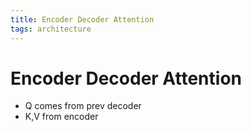 ```yaml
---
title: Encoder Decoder Attention
tags: architecture 
---
```


# Encoder Decoder Attention
- Q comes from prev decoder
- K,V from encoder




